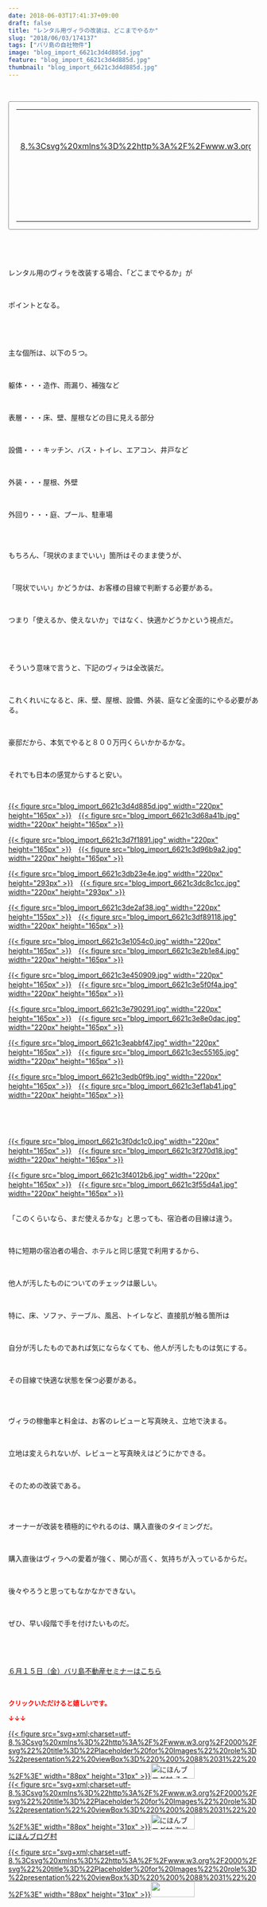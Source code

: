 ```yaml
---
date: 2018-06-03T17:41:37+09:00
draft: false
title: "レンタル用ヴィラの改装は、どこまでやるか"
slug: "2018/06/03/174137"
tags: ["バリ島の自社物件"]
image: "blog_import_6621c3d4d885d.jpg"
feature: "blog_import_6621c3d4d885d.jpg"
thumbnail: "blog_import_6621c3d4d885d.jpg"
---
```

<p> </p><div contenteditable="false" style="padding: 15px; border-radius: 4px; border: 1px dotted currentColor; border-image: none;"><table border="0" cellpadding="0" cellspacing="0" style="margin: 0px; table-layout: fixed;" width="100%">	<tbody width="100%">		<tr>			<td aligin="center" style="vertical-align: middle;" width="95"><span style="text-align: center; display: block;"><a href="affiliate.do?affiliateId=37369892" alt0="BlogAffiliate" target="_blank" rel="nofollow">{{< figure src="svg+xml;charset=utf-8,%3Csvg%20xmlns%3D%22http%3A%2F%2Fwww.w3.org%2F2000%2Fsvg%22%20title%3D%22Placeholder%20for%20Images%22%20role%3D%22presentation%22%20viewBox%3D%220%200%201%201%22%20%2F%3E"  >}}<noscript><img alt="稼げる人の常識、稼げない人の常識" border="0" data-img="affiliate" src="https://images-fe.ssl-images-amazon.com/images/I/51Ft8zEBpkL._SL160_.jpg" style="margin: 0px; vertical-align: middle; max-width: 95px;"></noscript></a></span></td>			<td style="line-height: 1.5; padding-left: 15px; vertical-align: middle;"><a href="affiliate.do?affiliateId=37369892" alt0="BlogAffiliate" target="_blank" rel="nofollow">稼げる人の常識、稼げない人の常識</a>			<div style="padding: 3px 0px;">1,200円</div>			<div style="font-size: 0.83em;">Amazon</div></td>		</tr>	</tbody></table></div><p> </p><p> </p><p>レンタル用のヴィラを改装する場合、「どこまでやるか」が</p><p> </p><p>ポイントとなる。</p><p> </p><p> </p><p>主な個所は、以下の５つ。</p><p> </p><p>躯体・・・造作、雨漏り、補強など</p><p> </p><p>表層・・・床、壁、屋根などの目に見える部分</p><p> </p><p>設備・・・キッチン、バス・トイレ、エアコン、井戸など</p><p> </p><p>外装・・・屋根、外壁</p><p> </p><p>外回り・・・庭、プール、駐車場</p><p> </p><p><br/>もちろん、「現状のままでいい」箇所はそのまま使うが、</p><p> </p><p>「現状でいい」かどうかは、お客様の目線で判断する必要がある。</p><p> </p><p>つまり「使えるか、使えないか」ではなく、快適かどうかという視点だ。</p><p> </p><p> </p><p>そういう意味で言うと、下記のヴィラは全改装だ。</p><p> </p><p>これくれいになると、床、壁、屋根、設備、外装、庭など全面的にやる必要がある。</p><p> </p><p>豪邸だから、本気でやると８００万円くらいかかるかな。</p><p> </p><p>それでも日本の感覚からすると安い。</p><p> </p><p><a href="blog_import_6621c3d4d885d.jpg">{{< figure src="blog_import_6621c3d4d885d.jpg" width="220px" height="165px" >}}</a>　<a href="blog_import_6621c3d68a41b.jpg">{{< figure src="blog_import_6621c3d68a41b.jpg" width="220px" height="165px" >}}</a></p><p><a href="blog_import_6621c3d7f1891.jpg">{{< figure src="blog_import_6621c3d7f1891.jpg" width="220px" height="165px" >}}</a>　<a href="blog_import_6621c3d96b9a2.jpg">{{< figure src="blog_import_6621c3d96b9a2.jpg" width="220px" height="165px" >}}</a></p><p><a href="blog_import_6621c3db23e4e.jpg">{{< figure src="blog_import_6621c3db23e4e.jpg" width="220px" height="293px" >}}</a>　<a href="blog_import_6621c3dc8c1cc.jpg">{{< figure src="blog_import_6621c3dc8c1cc.jpg" width="220px" height="293px" >}}</a></p><p><a href="blog_import_6621c3de2af38.jpg">{{< figure src="blog_import_6621c3de2af38.jpg" width="220px" height="155px" >}}</a>　<a href="blog_import_6621c3df89118.jpg">{{< figure src="blog_import_6621c3df89118.jpg" width="220px" height="165px" >}}</a></p><p><a href="blog_import_6621c3e1054c0.jpg">{{< figure src="blog_import_6621c3e1054c0.jpg" width="220px" height="165px" >}}</a>　<a href="blog_import_6621c3e2b1e84.jpg">{{< figure src="blog_import_6621c3e2b1e84.jpg" width="220px" height="165px" >}}</a></p><p><a href="blog_import_6621c3e450909.jpg">{{< figure src="blog_import_6621c3e450909.jpg" width="220px" height="165px" >}}</a>　<a href="blog_import_6621c3e5f0f4a.jpg">{{< figure src="blog_import_6621c3e5f0f4a.jpg" width="220px" height="165px" >}}</a></p><p><a href="blog_import_6621c3e790291.jpg">{{< figure src="blog_import_6621c3e790291.jpg" width="220px" height="165px" >}}</a>　<a href="blog_import_6621c3e8e0dac.jpg">{{< figure src="blog_import_6621c3e8e0dac.jpg" width="220px" height="165px" >}}</a></p><p><a href="blog_import_6621c3eabbf47.jpg">{{< figure src="blog_import_6621c3eabbf47.jpg" width="220px" height="165px" >}}</a>　<a href="blog_import_6621c3ec55165.jpg">{{< figure src="blog_import_6621c3ec55165.jpg" width="220px" height="165px" >}}</a></p><p><a href="blog_import_6621c3edb0f9b.jpg">{{< figure src="blog_import_6621c3edb0f9b.jpg" width="220px" height="165px" >}}</a>　<a href="blog_import_6621c3ef1ab41.jpg">{{< figure src="blog_import_6621c3ef1ab41.jpg" width="220px" height="165px" >}}</a></p><p> </p><p> </p><p><a href="blog_import_6621c3f0dc1c0.jpg">{{< figure src="blog_import_6621c3f0dc1c0.jpg" width="220px" height="165px" >}}</a>　<a href="blog_import_6621c3f270d18.jpg">{{< figure src="blog_import_6621c3f270d18.jpg" width="220px" height="165px" >}}</a></p><p><a href="blog_import_6621c3f4012b6.jpg">{{< figure src="blog_import_6621c3f4012b6.jpg" width="220px" height="165px" >}}</a>　<a href="blog_import_6621c3f55d4a1.jpg">{{< figure src="blog_import_6621c3f55d4a1.jpg" width="220px" height="165px" >}}</a></p><p><br/>「このくらいなら、まだ使えるかな」と思っても、宿泊者の目線は違う。</p><p> </p><p>特に短期の宿泊者の場合、ホテルと同じ感覚で利用するから、</p><p> </p><p>他人が汚したものについてのチェックは厳しい。</p><p> </p><p>特に、床、ソファ、テーブル、風呂、トイレなど、直接肌が触る箇所は</p><p> </p><p>自分が汚したものであれば気にならなくても、他人が汚したものは気にする。</p><p> </p><p>その目線で快適な状態を保つ必要がある。</p><p> </p><p><br/>ヴィラの稼働率と料金は、お客のレビューと写真映え、立地で決まる。</p><p> </p><p>立地は変えられないが、レビューと写真映えはどうにかできる。</p><p> </p><p>そのための改装である。</p><p> </p><p><br/>オーナーが改装を積極的にやれるのは、購入直後のタイミングだ。</p><p> </p><p>購入直後はヴィラへの愛着が強く、関心が高く、気持ちが入っているからだ。</p><p> </p><p>後々やろうと思ってもなかなかできない。</p><p> </p><p>ぜひ、早い段階で手を付けたいものだ。</p><p> </p><p> </p><p><span style="text-decoration: underline;"><a href="iin.co.jp" target="_blank">６月１５日（金）バリ島不動産セミナーはこちら</a></span></p><p> </p><p><font color="#ff0000" size="2"><strong>クリックいただけると嬉しいです。</strong></font></p><p><font color="#ff0000" size="2"><strong>↓↓↓</strong></font></p><p><a href="ranking.html?p_cid=01260127" id="&amp;blogmura_banner" target="_blank">{{< figure src="svg+xml;charset=utf-8,%3Csvg%20xmlns%3D%22http%3A%2F%2Fwww.w3.org%2F2000%2Fsvg%22%20title%3D%22Placeholder%20for%20Images%22%20role%3D%22presentation%22%20viewBox%3D%220%200%2088%2031%22%20%2F%3E" width="88px" height="31px" >}}<noscript><img alt="にほんブログ村 その他生活ブログ 不動産投資へ" border="0" height="31" src="https://img-proxy.blog-video.jp/images?url=http%3A%2F%2Flife.blogmura.com%2Fhudousantoushi%2Fimg%2Fhudousantoushi88_31.gif" width="88"></noscript></a><br/><a href="ranking.html?p_cid=01260127" target="_blank">{{< figure src="svg+xml;charset=utf-8,%3Csvg%20xmlns%3D%22http%3A%2F%2Fwww.w3.org%2F2000%2Fsvg%22%20title%3D%22Placeholder%20for%20Images%22%20role%3D%22presentation%22%20viewBox%3D%220%200%2088%2031%22%20%2F%3E" width="88px" height="31px" >}}<noscript><img alt="にほんブログ村 海外生活ブログ バリ島情報へ" border="0" height="31" src="https://img-proxy.blog-video.jp/images?url=http%3A%2F%2Foverseas.blogmura.com%2Fbali%2Fimg%2Fbali88_31.gif" width="88"></noscript></a><br/><a href="ranking.html?p_cid=01260127" target="_blank">にほんブログ村</a></p><p><a href="link.php?1804582" title="人気ブログランキングへ">{{< figure src="svg+xml;charset=utf-8,%3Csvg%20xmlns%3D%22http%3A%2F%2Fwww.w3.org%2F2000%2Fsvg%22%20title%3D%22Placeholder%20for%20Images%22%20role%3D%22presentation%22%20viewBox%3D%220%200%2088%2031%22%20%2F%3E" width="88px" height="31px" >}}<noscript><img border="0" height="31" src="https://blog.with2.net/img/banner/banner_22.gif" width="88"></noscript></a></p><p> </p>

